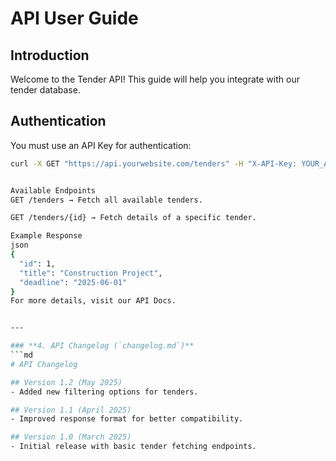 # API User Guide

## Introduction
Welcome to the Tender API! This guide will help you integrate with our tender database.

## Authentication
You must use an API Key for authentication:
```bash
curl -X GET "https://api.yourwebsite.com/tenders" -H "X-API-Key: YOUR_API_KEY"


Available Endpoints
GET /tenders → Fetch all available tenders.

GET /tenders/{id} → Fetch details of a specific tender.

Example Response
json
{
  "id": 1,
  "title": "Construction Project",
  "deadline": "2025-06-01"
}
For more details, visit our API Docs.


---

### **4. API Changelog (`changelog.md`)**
```md
# API Changelog

## Version 1.2 (May 2025)
- Added new filtering options for tenders.

## Version 1.1 (April 2025)
- Improved response format for better compatibility.

## Version 1.0 (March 2025)
- Initial release with basic tender fetching endpoints.

